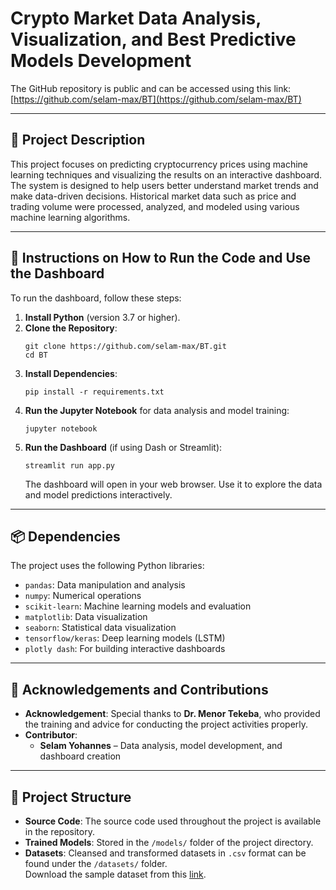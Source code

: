
# **Crypto Market Data Analysis, Visualization, and Best Predictive Models Development**  

The GitHub repository is public and can be accessed using this link: [https://github.com/selam-max/BT](https://github.com/selam-max/BT)  

---

## 📖 **Project Description**  
This project focuses on predicting cryptocurrency prices using machine learning techniques and visualizing the results on an interactive dashboard. The system is designed to help users better understand market trends and make data-driven decisions. Historical market data such as price and trading volume were processed, analyzed, and modeled using various machine learning algorithms.

---

## 🚀 **Instructions on How to Run the Code and Use the Dashboard**  
To run the dashboard, follow these steps:  
1. **Install Python** (version 3.7 or higher).  
2. **Clone the Repository**:  
   ```
   git clone https://github.com/selam-max/BT.git
   cd BT
   ```
3. **Install Dependencies**:  
   ```
   pip install -r requirements.txt
   ```
4. **Run the Jupyter Notebook** for data analysis and model training:  
   ```
   jupyter notebook
   ```
5. **Run the Dashboard** (if using Dash or Streamlit):  
   ```
   streamlit run app.py
   ```
   The dashboard will open in your web browser. Use it to explore the data and model predictions interactively.

---

## 📦 **Dependencies**  
The project uses the following Python libraries:  
- `pandas`: Data manipulation and analysis  
- `numpy`: Numerical operations  
- `scikit-learn`: Machine learning models and evaluation  
- `matplotlib`: Data visualization  
- `seaborn`: Statistical data visualization  
- `tensorflow/keras`: Deep learning models (LSTM)  
- `plotly dash`: For building interactive dashboards  

---

## 🙏 **Acknowledgements and Contributions**  
- **Acknowledgement**: Special thanks to **Dr. Menor Tekeba**, who provided the training and advice for conducting the project activities properly.  
- **Contributor**:  
  - **Selam Yohannes** – Data analysis, model development, and dashboard creation  

---

## 📂 **Project Structure**  
- **Source Code**: The source code used throughout the project is available in the repository.  
- **Trained Models**: Stored in the `/models/` folder of the project directory.  
- **Datasets**: Cleansed and transformed datasets in `.csv` format can be found under the `/datasets/` folder.  
  Download the sample dataset from this [link](https://github.com/selam-max/BT/blob/main/Datasets%20for%20cryptodata%20sampled.zip).  

